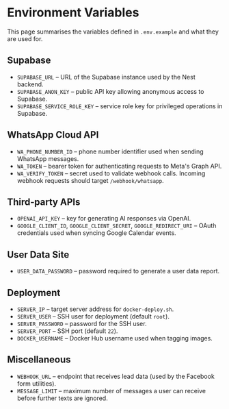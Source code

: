 # Environment Variables

This page summarises the variables defined in `.env.example` and what they are used for.

## Supabase
- `SUPABASE_URL` – URL of the Supabase instance used by the Nest backend.
- `SUPABASE_ANON_KEY` – public API key allowing anonymous access to Supabase.
- `SUPABASE_SERVICE_ROLE_KEY` – service role key for privileged operations in Supabase.

## WhatsApp Cloud API
- `WA_PHONE_NUMBER_ID` – phone number identifier used when sending WhatsApp messages.
- `WA_TOKEN` – bearer token for authenticating requests to Meta's Graph API.
- `WA_VERIFY_TOKEN` – secret used to validate webhook calls.
  Incoming webhook requests should target `/webhook/whatsapp`.

## Third‑party APIs
- `OPENAI_API_KEY` – key for generating AI responses via OpenAI.
- `GOOGLE_CLIENT_ID`, `GOOGLE_CLIENT_SECRET`, `GOOGLE_REDIRECT_URI` – OAuth
  credentials used when syncing Google Calendar events.

## User Data Site
- `USER_DATA_PASSWORD` – password required to generate a user data report.

## Deployment
- `SERVER_IP` – target server address for `docker-deploy.sh`.
- `SERVER_USER` – SSH user for deployment (default `root`).
- `SERVER_PASSWORD` – password for the SSH user.
- `SERVER_PORT` – SSH port (default `22`).
- `DOCKER_USERNAME` – Docker Hub username used when tagging images.

## Miscellaneous
- `WEBHOOK_URL` – endpoint that receives lead data (used by the Facebook form utilities).
- `MESSAGE_LIMIT` – maximum number of messages a user can receive before further texts are ignored.
